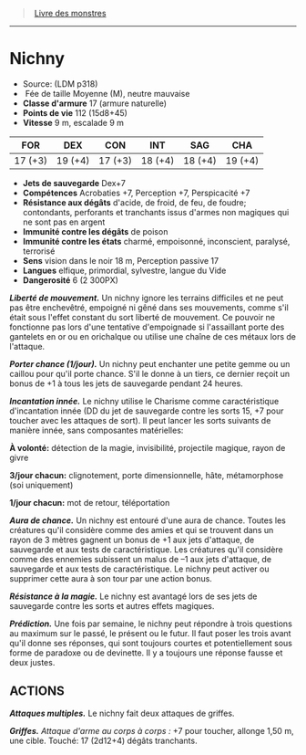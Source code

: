 ﻿> [Livre des monstres](tome_of_beasts.md)

---

# Nichny

- Source: (LDM p318)
-  Fée de taille Moyenne (M), neutre mauvaise
- **Classe d'armure** 17 (armure naturelle)
- **Points de vie** 112 (15d8+45)
- **Vitesse** 9 m, escalade 9 m

|FOR|DEX|CON|INT|SAG|CHA|
|---|---|---|---|---|---|
|17 (+3)|19 (+4)|17 (+3)|18 (+4)|18 (+4)|19 (+4)|

- **Jets de sauvegarde** Dex+7
- **Compétences** Acrobaties +7, Perception +7, Perspicacité +7
- **Résistance aux dégâts** d'acide, de froid, de feu, de foudre; contondants, perforants et tranchants issus d'armes non magiques qui ne sont pas en argent
- **Immunité contre les dégâts** de poison
- **Immunité contre les états** charmé, empoisonné, inconscient, paralysé, terrorisé
- **Sens** vision dans le noir 18 m, Perception passive 17
- **Langues** elfique, primordial, sylvestre, langue du Vide
- **Dangerosité** 6 (2 300PX)

**_Liberté de mouvement._** Un nichny ignore les terrains difficiles et ne peut pas être enchevêtré, empoigné ni gêné dans ses mouvements, comme s'il était sous l'effet constant du sort liberté de mouvement. Ce pouvoir ne fonctionne pas lors d'une tentative d'empoignade si l'assaillant porte des gantelets en or ou en orichalque ou utilise une chaîne de ces métaux lors de l'attaque.

**_Porter chance (1/jour)._** Un nichny peut enchanter une petite gemme ou un caillou pour qu'il porte chance. S'il le donne à un tiers, ce dernier reçoit un bonus de +1 à tous les jets de sauvegarde pendant 24 heures.

**_Incantation innée._** Le nichny utilise le Charisme comme caractéristique d'incantation innée (DD du jet de sauvegarde contre les sorts 15, +7 pour toucher avec les attaques de sort). Il peut lancer les sorts suivants de manière innée, sans composantes matérielles:

**À volonté:** détection de la magie, invisibilité, projectile magique, rayon de givre

**3/jour chacun:** clignotement, porte dimensionnelle, hâte, métamorphose (soi uniquement)

**1/jour chacun:** mot de retour, téléportation

**_Aura de chance._** Un nichny est entouré d'une aura de chance. Toutes les créatures qu'il considère comme des amies et qui se trouvent dans un rayon de 3 mètres gagnent un bonus de +1 aux jets d'attaque, de sauvegarde et aux tests de caractéristique. Les créatures qu'il considère comme des ennemies subissent un malus de –1 aux jets d'attaque, de sauvegarde et aux tests de caractéristique. Le nichny peut activer ou supprimer cette aura à son tour par une action bonus.

**_Résistance à la magie._** Le nichny est avantagé lors de ses jets de sauvegarde contre les sorts et autres effets magiques.

**_Prédiction._** Une fois par semaine, le nichny peut répondre à trois questions au maximum sur le passé, le présent ou le futur. Il faut poser les trois avant qu'il donne ses réponses, qui sont toujours courtes et potentiellement sous forme de paradoxe ou de devinette. Il y a toujours une réponse fausse et deux justes.

## ACTIONS

**_Attaques multiples._** Le nichny fait deux attaques de griffes.

**_Griffes._** _Attaque d'arme au corps à corps :_ +7 pour toucher, allonge 1,50 m, une cible. Touché: 17 (2d12+4) dégâts tranchants.

